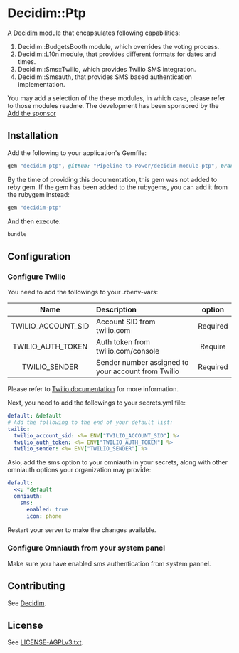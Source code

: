 # Decidim::Ptp

A [Decidim](https://github.com/decidim/decidim) module that encapsulates following capabilities:
1. Decidim::BudgetsBooth module, which overrides the voting process.
2. Decidim::L10n module, that provides different formats for dates and times.
3. Decidim::Sms::Twilio, which provides Twilio SMS integration.
4. Decidim::Smsauth, that provides SMS based authentication implementation.

You may add a selection of the these modules, in which case, please refer to those modules readme.
The development has been sponsored by the
[Add the sponsor](http://www.add_sponsore.me)

## Installation

Add the following to your application's Gemfile:

```ruby
gem "decidim-ptp", github: "Pipeline-to-Power/decidim-module-ptp", branch: "release/0.26-stable"
```
By the time of providing this documentation, this gem was not added to reby gem. If the gem has been added to the
rubygems, you can add it from the rubygem instead:
```ruby
gem "decidim-ptp"
```
And then execute:

```bash
bundle
```

## Configuration

### Configure Twilio

You need to add the followings to your .rbenv-vars:

| Name                    | Description                                        | option   |
|    :---:                | :---                                               |   :---:  |
| TWILIO_ACCOUNT_SID      | Account SID from twilio.com                        | Required |
| TWILIO_AUTH_TOKEN       | Auth token from twilio.com/console                 | Require  |
| TWILIO_SENDER           | Sender number assigned to your account from Twilio | Required |


Please refer to [Twilio documentation](https://www.twilio.com/docs/twilio-cli) for more information.

Next, you need to add the followings to your secrets.yml file:

```yml
default: &default
# Add the following to the end of your default list:
twilio:
  twilio_account_sid: <%= ENV["TWILIO_ACCOUNT_SID"] %>
  twilio_auth_token: <%= ENV["TWILIO_AUTH_TOKEN"] %>
  twilio_sender: <%= ENV["TWILIO_SENDER"] %>
```

Aslo, add the sms option to your omniauth in your secrets, along with other omniauth options your organization may
provide:

```yml
default:
  <<: *default
  omniauth:
    sms:
      enabled: true
      icon: phone
```
Restart your server to make the changes available.

### Configure Omniauth from your system panel

Make sure you have enabled sms authentication from system pannel.

## Contributing

See [Decidim](https://github.com/decidim/decidim).

## License

See [LICENSE-AGPLv3.txt](LICENSE-AGPLv3.txt).
